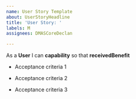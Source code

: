 ```yaml
---
name: User Story Template
about: UserStoryHeadline
title: 'User Story: '
labels: M
assignees: DMASCoreDeclan

---
```


As a **User** 
I can **capability** 
so that **receivedBenefit**

- Acceptance criteria 1

- Acceptance criteria 2

- Acceptance criteria 3